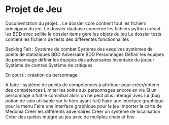 # Projet de Jeu

Documentation du projet...
Le dossier core contient tout les fichiers principaux du jeu.
Le dossier daabase concerne les fichiers python créant les BDD avec sqllite
le dossier items gère les objets du jeu
Le dossier tests contient les fichiers de tests des différentes fonctionnalités


Backlog 
Fait : 
Système de combat
Système des esquives
systèmes de points de statistiques
BDD Adversaire
BDD Personnages
Définir les équipes du personnage
définir les équipes des adversaires
Inventaire du joueur
Système de contres 
Système de critiques



En cours :
 création du personnage

A faire : 
système de points de compétences à attribuer pour créer/obtenir des  compétences
Limiter les soins aux personnages encore en vie
Si un personnage a fuit le commbat alors on ne peut plus interagir avec lui (bug potion de soin utilisable sur le héro ayant fuit)
Faire une interface graphique pour le menu
Faire une interface graphique pour le jeu
Importer la carte de Médonia
Créer les différents adversaires 
Créer un système de localisation
Créer des quêtes intégré au jeu avec de muliples choix et fins